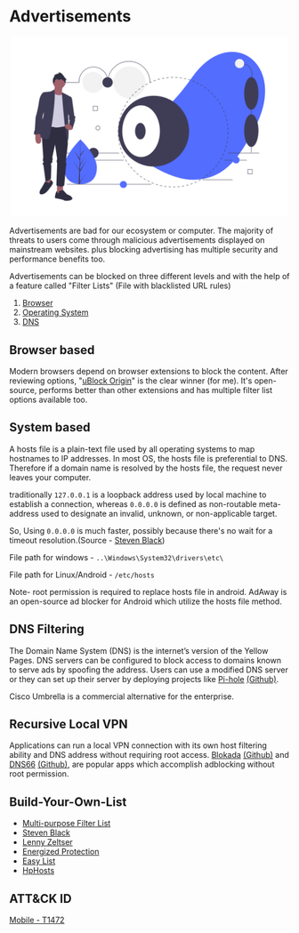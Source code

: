 # Advertisements

<p align="center">
  <img src="undraw_surveillance.png" width="500">
</p>

Advertisements are bad for our ecosystem or computer. The majority of threats to users come through malicious advertisements displayed on mainstream websites. plus blocking advertising has multiple security and performance benefits too.

Advertisements can be blocked on three different levels and with the help of a feature called "Filter Lists" (File with blacklisted URL rules)
1. [Browser](#browser-based)
2. [Operating System](#system-based)
3. [DNS](#dns-filtering)

## Browser based
Modern browsers depend on browser extensions to block the content. After reviewing options, "[uBlock Origin](https://github.com/gorhill/uBlock)" is the clear winner (for me). It's open-source, performs better than other extensions and has multiple filter list options available too.

## System based
A hosts file is a plain-text file used by all operating systems to map hostnames to IP addresses. In most OS, the hosts file is preferential to DNS. Therefore if a domain name is resolved by the hosts file, the request never leaves your computer.

traditionally `127.0.0.1` is a loopback address used by local machine to establish a connection, whereas `0.0.0.0` is defined as non-routable meta-address used to designate an invalid, unknown, or non-applicable target.

So, Using `0.0.0.0` is much faster, possibly because there's no wait for a timeout resolution.(Source - [Steven Black](https://github.com/StevenBlack/hosts/blob/master/readme.md))

File path for windows - `..\Windows\System32\drivers\etc\`

File path for Linux/Android - `/etc/hosts`

Note- root permission is required to replace hosts file in android. AdAway is an open-source ad blocker for Android which utilize the hosts file method.

## DNS Filtering
The Domain Name System (DNS) is the internet’s version of the Yellow Pages. DNS servers can be configured to block access to domains known to serve ads by spoofing the address. Users can use a modified DNS server or they can set up their server by deploying projects like [Pi-hole](https://pi-hole.net/) [(Github)](https://github.com/pi-hole/pi-hole).

Cisco Umbrella is a commercial alternative for the enterprise.

## Recursive Local VPN
Applications can run a local VPN connection with its own host filtering ability and DNS address without requiring root access. [Blokada](https://blokada.org/) [(Github)](https://github.com/blokadaorg/blokada) and [DNS66](https://jak-linux.org/projects/dns66/) [(Github)](https://github.com/julian-klode/dns66), are popular apps which accomplish adblocking without root permission.

## Build-Your-Own-List
- [Multi-purpose Filter List](https://filterlists.com/)
- [Steven Black](https://github.com/StevenBlack/hosts/blob/master/data/StevenBlack/hosts)
- [Lenny Zeltser](https://zeltser.com/malicious-ip-blocklists/)
- [Energized Protection](https://energized.pro/)
- [Easy List](https://easylist.to/)
- [HpHosts](https://hosts-file.net/)

## ATT&CK ID
[Mobile - T1472](https://attack.mitre.org/techniques/T1472/)
